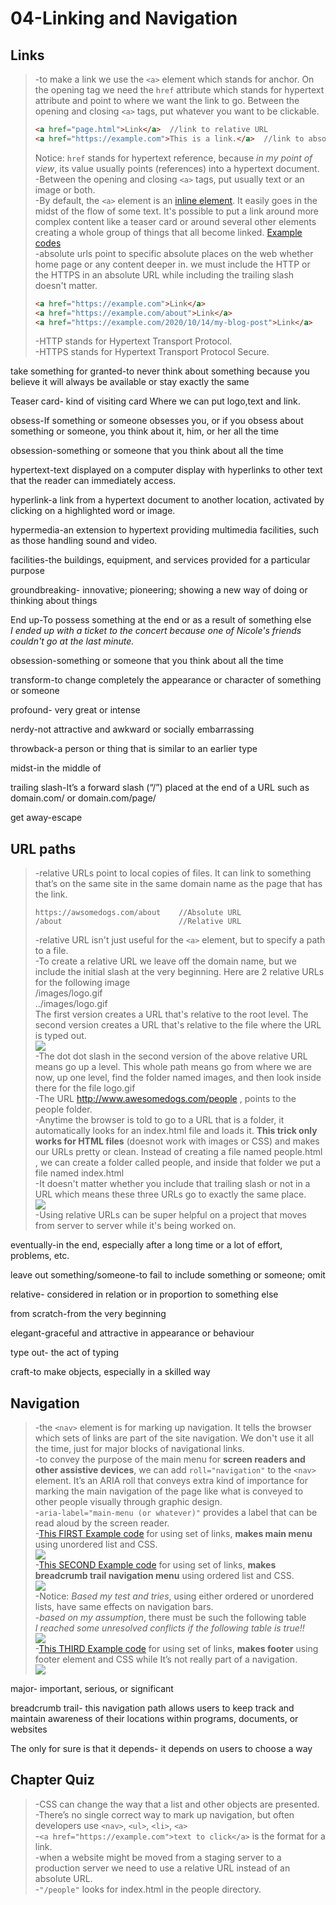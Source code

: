 # 04-Linking and Navigation
## Links
> -to make a link we use the `<a>` element which stands for anchor. On the opening tag we need the `href` attribute which stands for hypertext attribute and point to where we want the link to go. Between the opening and closing `<a>` tags, put whatever you want to be clickable.
>```html
><a href="page.html">Link</a>  //link to relative URL
><a href="https://example.com">This is a link.</a>  //link to absolute URL
>```
>Notice: `href` stands for hypertext reference, because *in my point of view*, its value usually points (references) into a hypertext document.  
>-Between the opening and closing `<a>` tags, put usually text or an image or both.  
>-By default, the `<a>` element is an [inline element](https://www.w3schools.com/html/html_blocks.asp). It easily goes in the midst of the flow of some text. It's possible to put a link around more complex content like a teaser card or around several other elements creating a whole group of things that all become linked. [Example codes](https://codepen.io/jensimmons/pres/wvwjERm?editors=1000)  
-absolute urls point to specific absolute places on the web whether home page or any content deeper in. we must include the HTTP or the HTTPS in an absolute URL while including the trailing slash doesn't matter.
>```html
><a href="https://example.com">Link</a>
><a href="https://example.com/about">Link</a>
><a href="https://example.com/2020/10/14/my-blog-post">Link</a>
>```
>-HTTP stands for Hypertext Transport Protocol.  
-HTTPS stands for Hypertext Transport Protocol Secure.

take something for granted-to never think about something because you believe it will always be available or stay exactly the same

Teaser card- kind of visiting card Where we can put logo,text and link.

obsess-If something or someone obsesses you, or if you obsess about something or someone, you think about it, him, or her all the time

obsession-something or someone that you think about all the time

hypertext-text displayed on a computer display with hyperlinks to other text that the reader can immediately access.

hyperlink-a link from a hypertext document to another location, activated by clicking on a highlighted word or image.

hypermedia-an extension to hypertext providing multimedia facilities, such as those handling sound and video.

facilities-the buildings, equipment, and services provided for a particular purpose

groundbreaking- innovative; pioneering; showing a new way of doing or thinking about things

End up-To possess something at the end or as a result of something else  
*I ended up with a ticket to the concert because one of Nicole's friends couldn't go at the last minute.*

obsession-something or someone that you think about all the time

transform-to change completely the appearance or character of something or someone

profound- very great or intense

nerdy-not attractive and awkward or socially embarrassing

throwback-a person or thing that is similar to an earlier type

midst-in the middle of

trailing slash-It’s a forward slash (“/”) placed at the end of a URL such as domain.com/ or domain.com/page/

get away-escape
## URL paths
> -relative URLs point to local copies of files. It can link to something that’s on the same site in the same domain name as the page that has the link.  
>```
>https://awsomedogs.com/about    //Absolute URL
>/about                          //Relative URL
>```
>-relative URL isn't just useful for the `<a>` element, but to specify a path to a file.  
-To create a relative URL we leave off the domain name, but we include the initial slash at the very beginning. Here are 2 relative URLs for the following image  
/images/logo.gif  
../images/logo.gif  
The first version creates a URL that's relative to the root level. The second version creates a URL that's relative to the file where the URL is typed out.  
![](https://user-images.githubusercontent.com/64577273/145082908-1c0e97e6-786e-41c6-ae56-a7ff47046b10.jpg)  
-The dot dot slash in the second version of the above relative URL means go up a level. This whole path means go from where we are now, up one level, find the folder named images, and then look inside there for the file logo.gif  
-The URL http://www.awesomedogs.com/people , points to the people folder.  
-Anytime the browser is told to go to a URL that is a folder, it automatically looks for an index.html file and loads it. **This trick only works for HTML files** (doesnot work with images or CSS) and makes our URLs pretty or clean. Instead of creating a file named people.html , we can create a folder called people, and inside that folder we put a file named index.html  
-It doesn't matter whether you include that trailing slash or not in a URL which means these three URLs go to exactly the same place.  
![](https://user-images.githubusercontent.com/64577273/145082994-27eaf198-59d2-42e5-b50e-aff13cc71bc5.jpg)  
-Using relative URLs can be super helpful on a project that moves from server to server while it's being worked on.

eventually-in the end, especially after a long time or a lot of effort, problems, etc.

leave out something/someone-to fail to include something or someone; omit

relative- considered in relation or in proportion to something else

from scratch-from the very beginning

elegant-graceful and attractive in appearance or behaviour

type out- the act of typing

craft-to make objects, especially in a skilled way
## Navigation
> -the `<nav>` element is for marking up navigation. It tells the browser which sets of links are part of the site navigation. We don't use it all the time, just for major blocks of navigational links.  
-to convey the purpose of the main menu for **screen readers and other assistive devices**, we can add `roll="navigation"` to the `<nav>` element. It’s an ARIA roll that conveys extra kind of importance for marking the main navigation of the page like what is conveyed to other people visually through graphic design.  
-`aria-label="main-menu (or whatever)"` provides a label that can be read aloud by the screen reader.  
-[This FIRST Example code](https://codepen.io/imahdio/pen/MWBQKLb) for using set of links, **makes main menu** using unordered list and CSS.  
![](https://user-images.githubusercontent.com/64577273/145083000-bf70f17e-6bb5-4c8b-8162-063028ddaf67.jpg)  
-[This SECOND Example code](https://codepen.io/imahdio/pen/abjqdXV) for using set of links, **makes breadcrumb trail navigation menu** using ordered list and CSS.  
![](https://user-images.githubusercontent.com/64577273/145083002-60df0ac3-79da-4650-b0a3-b876ef0614bb.jpg)  
-Notice: *Based my test and tries*, using either ordered or unordered lists, have same effects on navigation bars.  
-*based on my assumption*, there must be such the following table  
*I reached some unresolved conflicts if the following table is true!!*  
![](https://user-images.githubusercontent.com/64577273/145083004-c2e9022f-c081-49c9-b65f-4658ab3039b3.jpg)  
-[This THIRD Example code](https://codepen.io/imahdio/pen/gOjvPqy) for using set of links, **makes footer** using footer element and CSS while It’s not really part of a navigation.  
![](https://user-images.githubusercontent.com/64577273/145083009-ad428b43-988d-4669-8cef-d9b24afc426e.jpg)

major- important, serious, or significant

breadcrumb trail- this navigation path allows users to keep track and maintain awareness of their locations within programs, documents, or websites

The only for sure is that it depends- it depends on users to choose a way
## Chapter Quiz
> -CSS can change the way that a list and other objects are presented.  
-There’s no single correct way to mark up navigation, but often developers use  `<nav>`, `<ul>`, `<li>`, `<a>`  
-`<a href="https://example.com">text to click</a>` is the format for a link.  
-when a website might be moved from a staging server to a production server we need to use a relative URL instead of an absolute URL.  
-`"/people"` looks for index.html in the people directory.